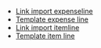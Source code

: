 - [Link import expenseline](https://5574610.app.netsuite.com/app/setup/assistants/nsimport/importassistant.nl?recid=476&new=T)
- [Template expense line](https://github.com/nt2311-vn/LabGroup_Netsuite/blob/main/CSVs/Cheque/create/Template%20check%20create%20expenseline.csv)
- [Link import itemline](https://5574610.app.netsuite.com/app/setup/assistants/nsimport/importassistant.nl?recid=517&new=T)
- [Template item line](https://github.com/nt2311-vn/LabGroup_Netsuite/blob/main/CSVs/Cheque/create/Template%20check%20create%20itemline.csv)
